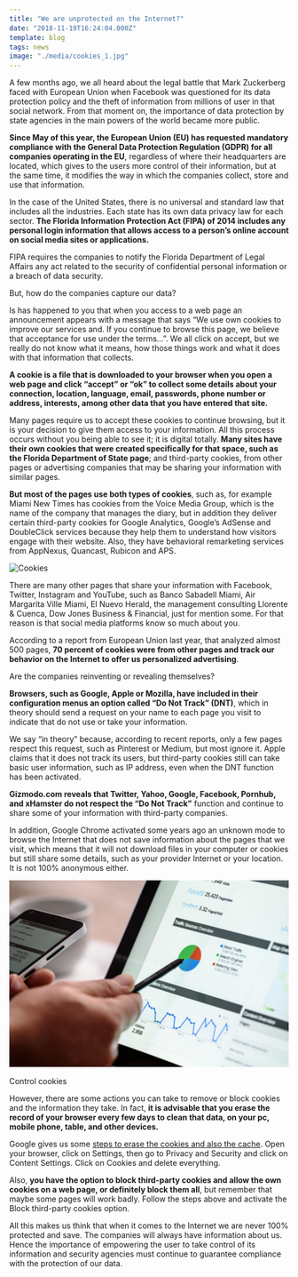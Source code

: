 ```yaml
---
title: "We are unprotected on the Internet?"
date: "2018-11-19T16:24:04.000Z"
template: blog
tags: news
image: "./media/cookies_1.jpg"
---
```


A few months ago, we all heard about the legal battle that Mark Zuckerberg faced with European Union when Facebook was questioned for its
data protection policy and the theft of information from millions of user in that social network. From that moment on, the importance of
data protection by state agencies in the main powers of the world became more public.

**Since May of this year, the European Union (EU) has requested mandatory compliance with the General Data Protection Regulation (GDPR) for
all companies operating in the EU**, regardless of where their headquarters are located, which gives to the users more control of their
information, but at the same time, it modifies the way in which the companies collect, store and use that information.

In the case of the United States, there is no universal and standard law that includes all the industries. Each state has its own data
privacy law for each sector. **The Florida Information Protection Act (FIPA) of 2014 includes any personal login information that allows
access to a person’s online account on social media sites or applications.**

FIPA requires the companies to notify the Florida Department of Legal Affairs any act related to the security of confidential personal
information or a breach of data security.

<title-2>But, how do the companies capture our data?</title-2>

Is has happened to you that when you access to a web page an announcement appears with a message that says <block-quote>“We use own cookies to improve
our services and. If you continue to browse this page, we believe that acceptance for use under the terms…”</block-quote>. We all click on accept, but
we really do not know what it means, how those things work and what it does with that information that collects.

**A cookie is a file that is downloaded to your browser when you open a web page and click “accept” or “ok” to collect some details about
your connection, location, language, email, passwords, phone number or address, interests, among other data that you have entered that
site.**

Many pages require us to accept these cookies to continue browsing, but it is your decision to give them access to your information. All
this process occurs without you being able to see it; it is digital totally. **Many sites have their own cookies that were created
specifically for that space, such as the Florida Department of State page**; and third-party cookies, from other pages or advertising
companies that may be sharing your information with similar pages. 

**But most of the pages use both types of cookies**, such as, for example Miami New Times has cookies from the Voice Media Group, which is
the name of the company that manages the diary, but in addition they deliver certain third-party cookies for Google Analytics, Google’s
AdSense and DoubleClick services because they help them to understand how visitors engage with their website. Also, they have behavioral
remarketing services from AppNexus, Quancast, Rubicon and APS.

![Cookies](./media/cookies_2.jpg)

There are many other pages that share your information with Facebook, Twitter, Instagram and YouTube, such as Banco Sabadell Miami, Air
Margarita Ville Miami, El Nuevo Herald, the management consulting Llorente & Cuenca, Dow Jones Business & Financial, just for mention
some. For that reason is that social media platforms know so much about you.

According to a report from European Union last year, that analyzed almost 500 pages, **70 percent of cookies were from other pages and
track our behavior on the Internet to offer us personalized advertising**. 
 

<title-3>Are the companies reinventing or revealing themselves?</title-3>

**Browsers, such as Google, Apple or Mozilla, have included in their configuration menus an option called “Do Not Track” (DNT)**, which in
theory should send a request on your name to each page you visit to indicate that do not use or take your information.

We say “in theory” because, according to recent reports, only a few pages respect this request, such as Pinterest or Medium, but most
ignore it. Apple claims that it does not track its users, but third-party cookies still can take basic user information, such as IP
address, even when the DNT function has been activated.

**Gizmodo.com reveals that Twitter, Yahoo, Google, Facebook, Pornhub, and xHamster do not respect the “Do Not Track”** function and continue
to share some of your information with third-party companies.

In addition, Google Chrome activated some years ago an unknown mode to browse the Internet that does not save information about the pages
that we visit, which means that it will not download files in your computer or cookies but still share some details, such as your
provider Internet or your location. It is not 100% anonymous either.

![Cookies](./media/cookies_3.jpg)

<title-3>Control cookies</title-3>

However, there are some actions you can take to remove or block cookies and the information they take. In fact, **it is advisable that you
erase the record of your browser every few days to clean that data, on your pc, mobile phone, table, and other devices.**

Google gives us some [steps to erase the cookies and also the cache](https://support.google.com/chrome/answer/95647?co=GENIE.Platform%3DDesktop&hl=es). Open your browser, click on Settings, then go to Privacy and Security
and click on Content Settings. Click on Cookies and delete everything.

Also, **you have the option to block third-party cookies and allow the own cookies on a web page, or definitely block them all**, but
remember that maybe some pages will work badly. Follow the steps above and activate the Block third-party cookies option.

All this makes us think that when it comes to the Internet we are never 100% protected and save. The companies will always have
information about us. Hence the importance of empowering the user to take control of its information and security agencies must
continue to guarantee compliance with the protection of our data.  


